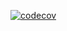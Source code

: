[![codecov](https://codecov.io/gh/CodeBusterswe/CodeBusters-HDviz/branch/develop/graph/badge.svg?token=RE8H5BVP7D)](https://codecov.io/gh/CodeBusterswe/CodeBusters-HDviz)
